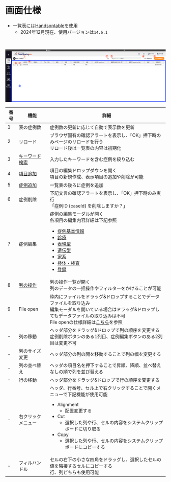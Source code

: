 # 画面仕様

- 一覧表には[Handsontable](https://handsontable.com/)を使用
    - 2024年12月現在、使用バージョンは`14.6.1`

<br>

![Casesのスクリーンショット](../assets/images/cases_20240804.png)

<table>
  <thead>
    <tr>
      <th>番号</th>
      <th>機能</th>
      <th>詳細</th>
    </tr>
  </thead>
  <tbody>
    <tr>
      <td>1</td>
      <td>表の症例数</td>
      <td>症例数の更新に応じて自動で表示数を更新</td>
    </tr>
    <tr>
      <td>2</td>
      <td>リロード</td>
      <td>ブラウザ固有の確認アラートを表示し、「OK」押下時のみページのリロードを行う<br>リロード後は一覧表の内容は初期化</td>
    </tr>
    <tr>
      <td>3</td>
      <td><a href="../operations/search-keyword">キーワード検索</a></td>
      <td>入力したキーワードを含む症例を絞り込む</td>
    </tr>
    <tr>
      <td>4</td>
      <td><a href="../operations/add-items">項目追加</a></td>
      <td>項目の編集ドロップダウンを開く<br>項目の新規作成、表示項目の追加や削除が可能</td>
    </tr>
    <tr>
      <td>5</td>
      <td><a href="../operations/add-case">症例追加</a></td>
      <td>一覧表の後ろに症例を追加</td>
    </tr>
    <tr>
      <td>6</td>
      <td>症例削除</td>
      <td>下記文言の確認アラートを表示し、「OK」押下時のみ実行<br>「症例ID {caseId} を削除しますか？」</td>
    </tr>
    <tr>
      <td>7</td>
      <td>症例編集</td>
      <td>
        症例の編集モーダルが開く<br>
        各項目の編集内容詳細は下記参照<br>
        <ul>
          <li><a href="../edit/case-basic-information">症例基本情報</a></li>
          <li><a href="../edit/medical">診療</a></li>
          <li><a href="../edit/phenotype">表現型</a></li>
          <li><a href="../edit/genotype">遺伝型</a></li>
          <li><a href="../edit/family-info">家系</a></li>
          <li><a href="../edit/sample-info">検体・検査</a></li>
          <li><a href="../edit/registration">登録</a></li>
        </ul>
      </td>
    </tr>
    <tr>
      <td>8</td>
      <td><a href="../operations/operation-column">列の操作</a></td>
      <td>列の操作一覧が開く<br>列のデータの一括操作やフィルターをかけることが可能</td>
    </tr>
    <tr>
      <td>9</td>
      <td>File open</td>
      <td>
        枠内にファイルをドラッグ&ドロップすることでデータファイルを取り込み<br>
        編集モーダルを開いている場合はドラッグ&ドロップしてもデータファイルの取り込みは不可<br>
        File openの仕様詳細は<a href="../../file-open/specifications">こちら</a>を参照
      </td>
    </tr>
    <tr>
      <td>-</td>
      <td>列の移動</td>
      <td>
        ヘッダ部分をドラッグ&ドロップで列の順序を変更する<br>
        症例削除ボタンのある1列目、症例編集ボタンのある2列目は変更不可
      </td>
    </tr>
    <tr>
      <td>-</td>
      <td>列のサイズ変更</td>
      <td>ヘッダ部分の列の間を移動することで列の幅を変更する</td>
    </tr>
    <tr>
      <td>-</td>
      <td>列の並べ替え</td>
      <td>ヘッダの項目名を押下することで昇順、降順、並べ替えなしの順で列を並び替える</td>
    </tr>
    <tr>
      <td>-</td>
      <td>行の移動</td>
      <td>ヘッダ部分をドラッグ&ドロップで行の順序を変更する</td>
    </tr>
    <tr>
      <td>-</td>
      <td>右クリックメニュー</td>
      <td>
        ヘッダ、行番号、セル上で右クリックすることで開くメニューで下記機能が使用可能<br>
        <ul>
          <li>
            Alignment
            <ul><li>配置変更する</li></ul>
          </li>
          <li>
            Cut
            <ul><li>選択した列や行、セルの内容をシステムクリップボードに切り取る</li></ul>
          </li>
          <li>
            Copy
            <ul><li>選択した列や行、セルの内容をシステムクリップボードにコピーする</li></ul>
          </li>
        </ul>
      </td>
    </tr>
    <tr>
      <td>-</td>
      <td>フィルハンドル</td>
      <td>
        セルの右下の小さな四角をドラッグし、選択したセルの値を隣接するセルにコピーする<br>
        行、列どちらも使用可能
      </td>
    </tr>
  </tbody>
</table>